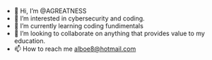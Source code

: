 - 👋 Hi, I’m @AGREATNESS
- 👀 I’m interested in cybersecurity and coding.
- 🌱 I’m currently learning coding fundimentals
- 💞️ I’m looking to collaborate on anything that provides value to my education.
- 📫 How to reach me alboe8@hotmail.com

<!---
AGREATNESS/AGREATNESS is a ✨ special ✨ repository because its `README.md` (this file) appears on your GitHub profile.
You can click the Preview link to take a look at your changes.
--->

